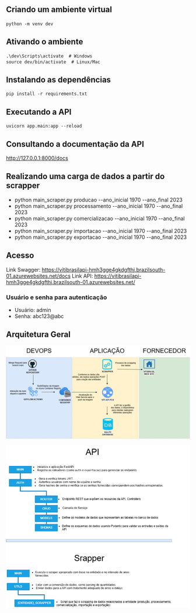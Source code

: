 ## Criando um ambiente virtual

```
python -m venv dev
```

## Ativando o ambiente

```
.\dev\Scripts\activate  # Windows
source dev/bin/activate  # Linux/Mac
```

## Instalando as dependências

```
pip install -r requirements.txt
```

## Executando a API

```
uvicorn app.main:app --reload
```

## Consultando a documentação da API

http://127.0.0.1:8000/docs

## Realizando uma carga de dados a partir do scrapper

- python main_scraper.py producao --ano_inicial 1970 --ano_final 2023
- python main_scraper.py processamento --ano_inicial 1970 --ano_final 2023
- python main_scraper.py comercializacao --ano_inicial 1970 --ano_final 2023
- python main_scraper.py importacao --ano_inicial 1970 --ano_final 2023
- python main_scraper.py exportacao --ano_inicial 1970 --ano_final 2023

## Acesso
Link Swagger: https://vitibrasilapi-hmh3gge4gkdgfthj.brazilsouth-01.azurewebsites.net/docs
Link API: https://vitibrasilapi-hmh3gge4gkdgfthj.brazilsouth-01.azurewebsites.net/

### Usuário e senha para autenticação
- Usuário: admin
- Senha: abc123@abc

## Arquitetura Geral

![Desenho macro](./pos_fase1.png)

![Módulos](./modulos.png)
